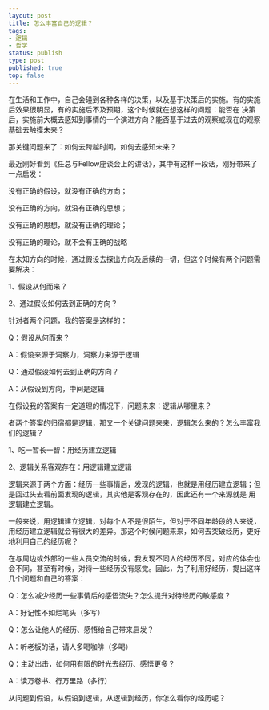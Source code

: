 ```yaml
--- 
layout: post
title: 怎么丰富自己的逻辑？
tags: 
- 逻辑
- 哲学
status: publish
type: post
published: true
top: false
---
```


在生活和工作中，自己会碰到各种各样的决策，以及基于决策后的实施。有的实施后效果很明显，有的实施后不及预期，这个时候就在想这样的问题：能否在
决策后，实施前大概去感知到事情的一个演进方向？能否基于过去的观察或现在的观察基础去触摸未来？

那关键问题来了：如何去跨越时间，如何去感知未来？&nbsp;

最近刚好看到《任总与Fellow座谈会上的讲话》，其中有这样一段话，刚好带来了一点启发：

没有正确的假设，就没有正确的方向；

没有正确的方向，就没有正确的思想；

没有正确的思想，就没有正确的理论；

没有正确的理论，就不会有正确的战略

在未知方向的时候，通过假设去探出方向及后续的一切，但这个时候有两个问题需要解决：

1、假设从何而来？

2、通过假设如何去到正确的方向？

针对者两个问题，我的答案是这样的：

Q：假设从何而来？

A：假设来源于洞察力，洞察力来源于逻辑

Q：通过假设如何去到正确的方向？

A：从假设到方向，中间是逻辑

在假设我的答案有一定道理的情况下，问题来来：逻辑从哪里来？

者两个答案的归宿都是逻辑，那又一个关键问题来来，逻辑怎么来的？怎么丰富我们的逻辑？

1、吃一暂长一智：用经历建立逻辑

2、逻辑关系客观存在：用逻辑建立逻辑

逻辑来源于两个方面：经历一些事情后，发现的逻辑，也就是用经历建立逻辑；但是回过头去看前面发现的逻辑，其实他是客观存在的，因此还有一个来源就是
用逻辑建立逻辑。

一般来说，用逻辑建立逻辑，对每个人不是很陌生，但对于不同年龄段的人来说，用经历建立逻辑就会有很大的差异。那这个时候问题来来，如何去突破经历，更好
地利用自己的经历呢？

在与周边或外部的一些人员交流的时候，我发现不同人的经历不同，对应的体会也会不同，甚至有时候，对待一些经历没有感觉。因此，为了利用好经历，提出这样
几个问题和自己的答案：

Q：怎么减少经历一些事情后的感悟流失？怎么提升对待经历的敏感度？

A：好记性不如烂笔头（多写）

Q：怎么让他人的经历、感悟给自己带来启发？

A：听老板的话，请人多喝咖啡（多喝）

Q：主动出击，如何用有限的时光去经历、感悟更多？

A：读万卷书、行万里路（多行）

从问题到假设，从假设到逻辑，从逻辑到经历，你怎么看你的经历呢？